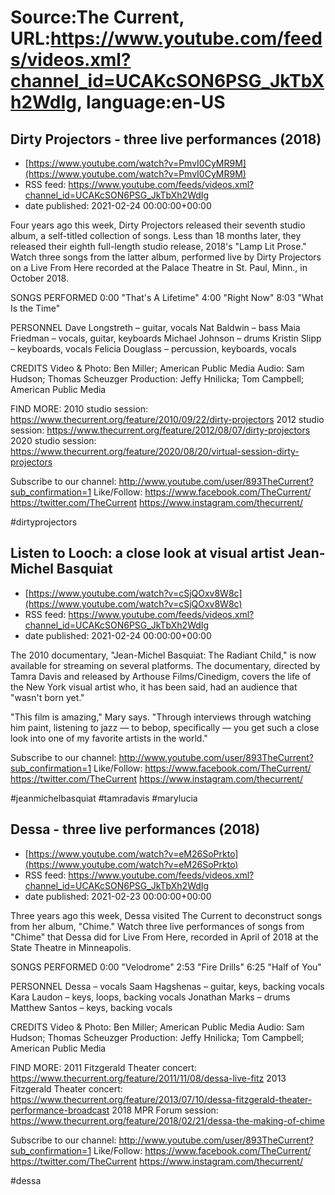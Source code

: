 # Source:The Current, URL:https://www.youtube.com/feeds/videos.xml?channel_id=UCAKcSON6PSG_JkTbXh2WdIg, language:en-US

## Dirty Projectors - three live performances (2018)
 - [https://www.youtube.com/watch?v=PmvI0CyMR9M](https://www.youtube.com/watch?v=PmvI0CyMR9M)
 - RSS feed: https://www.youtube.com/feeds/videos.xml?channel_id=UCAKcSON6PSG_JkTbXh2WdIg
 - date published: 2021-02-24 00:00:00+00:00

Four years ago this week, Dirty Projectors released their seventh studio album, a self-titled collection of songs. Less than 18 months later, they released their eighth full-length studio release, 2018's "Lamp Lit Prose." Watch three songs from the latter album, performed live by Dirty Projectors on a Live From Here recorded at the Palace Theatre in St. Paul, Minn., in October 2018.

SONGS PERFORMED
0:00 "That's A Lifetime"
4:00 "Right Now"
8:03 "What Is the Time"

PERSONNEL
Dave Longstreth – guitar, vocals
Nat Baldwin – bass
Maia Friedman – vocals, guitar, keyboards
Michael Johnson – drums 
Kristin Slipp – keyboards, vocals
Felicia Douglass – percussion, keyboards, vocals

CREDITS
Video & Photo: Ben Miller; American Public Media
Audio: Sam Hudson; Thomas Scheuzger
Production: Jeffy Hnilicka; Tom Campbell; American Public Media

FIND MORE:
2010 studio session: https://www.thecurrent.org/feature/2010/09/22/dirty-projectors
2012 studio session: https://www.thecurrent.org/feature/2012/08/07/dirty-projectors
2020 studio session:
https://www.thecurrent.org/feature/2020/08/20/virtual-session-dirty-projectors

Subscribe to our channel:
http://www.youtube.com/user/893TheCurrent?sub_confirmation=1
Like/Follow:
https://www.facebook.com/TheCurrent/
https://twitter.com/TheCurrent
https://www.instagram.com/thecurrent/

#dirtyprojectors

## Listen to Looch: a close look at visual artist Jean-Michel Basquiat
 - [https://www.youtube.com/watch?v=cSjQOxv8W8c](https://www.youtube.com/watch?v=cSjQOxv8W8c)
 - RSS feed: https://www.youtube.com/feeds/videos.xml?channel_id=UCAKcSON6PSG_JkTbXh2WdIg
 - date published: 2021-02-24 00:00:00+00:00

The 2010 documentary, "Jean-Michel Basquiat: The Radiant Child," is now available for streaming on several platforms. The documentary, directed by Tamra Davis and released by Arthouse Films/Cinedigm, covers the life of the New York visual artist who, it has been said, had an audience that "wasn't born yet."

"This film is amazing," Mary says. "Through interviews through watching him paint, listening to jazz — to bebop, specifically — you get such a close look into one of my favorite artists in the world."

Subscribe to our channel:
http://www.youtube.com/user/893TheCurrent?sub_confirmation=1
Like/Follow:
https://www.facebook.com/TheCurrent/
https://twitter.com/TheCurrent
https://www.instagram.com/thecurrent/

#jeanmichelbasquiat #tamradavis #marylucia

## Dessa - three live performances (2018)
 - [https://www.youtube.com/watch?v=eM26SoPrkto](https://www.youtube.com/watch?v=eM26SoPrkto)
 - RSS feed: https://www.youtube.com/feeds/videos.xml?channel_id=UCAKcSON6PSG_JkTbXh2WdIg
 - date published: 2021-02-23 00:00:00+00:00

Three years ago this week, Dessa visited The Current to deconstruct songs from her album, "Chime." Watch three live performances of songs from "Chime" that Dessa did for Live From Here, recorded in April of 2018 at the State Theatre in Minneapolis.

SONGS PERFORMED
0:00 "Velodrome"
2:53 "Fire Drills"
6:25 "Half of You"

PERSONNEL
Dessa – vocals
Saam Hagshenas – guitar, keys, backing vocals
Kara Laudon – keys, loops, backing vocals
Jonathan Marks – drums
Matthew Santos – keys, backing vocals

CREDITS
Video & Photo: Ben Miller; American Public Media
Audio: Sam Hudson; Thomas Scheuzger
Production: Jeffy Hnilicka; Tom Campbell; American Public Media

FIND MORE:
2011 Fitzgerald Theater concert: https://www.thecurrent.org/feature/2011/11/08/dessa-live-fitz
2013 Fitzgerald Theater concert: https://www.thecurrent.org/feature/2013/07/10/dessa-fitzgerald-theater-performance-broadcast
2018 MPR Forum session:
https://www.thecurrent.org/feature/2018/02/21/dessa-the-making-of-chime

Subscribe to our channel:
http://www.youtube.com/user/893TheCurrent?sub_confirmation=1
Like/Follow:
https://www.facebook.com/TheCurrent/
https://twitter.com/TheCurrent
https://www.instagram.com/thecurrent/

#dessa

